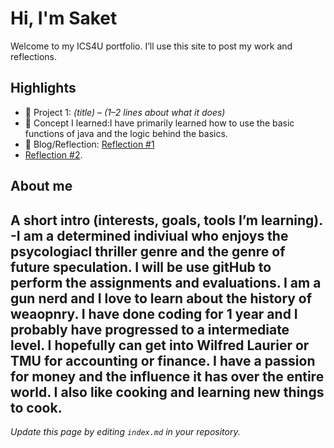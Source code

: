 # Hi, I'm Saket
Welcome to my ICS4U portfolio. I’ll use this site to post my work and reflections.

## Highlights
- 🔧 Project 1: *(title)* – *(1–2 lines about what it does)*
- 🧠 Concept I learned:I have primarily learned how to use the basic functions of java and the logic behind the basics. 
- 📝 Blog/Reflection: [Reflection #1](./posts/first_reflection.md)
- [Reflection #2](./posts/Second.md).

## About me
A short intro (interests, goals, tools I’m learning).
-I am a determined indiviual who enjoys the psycologiacl thriller genre and the genre of future speculation. I will be use gitHub to perform the assignments and evaluations. I am a gun nerd and I love 
to learn about the history of weaopnry.  I have done coding for 1 year and I probably have progressed to a intermediate level. I hopefully can get into Wilfred Laurier or TMU for accounting or finance. I have a passion for money and the influence it has over the entire world. I also like cooking and learning new things to cook. 
---
*Update this page by editing `index.md` in your repository.*
